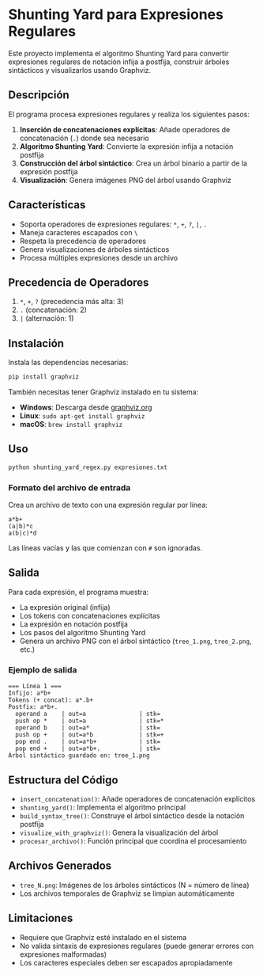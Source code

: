 # Shunting Yard para Expresiones Regulares

Este proyecto implementa el algoritmo Shunting Yard para convertir expresiones regulares de notación infija a postfija, construir árboles sintácticos y visualizarlos usando Graphviz.

## Descripción

El programa procesa expresiones regulares y realiza los siguientes pasos:
1. **Inserción de concatenaciones explícitas**: Añade operadores de concatenación (`.`) donde sea necesario
2. **Algoritmo Shunting Yard**: Convierte la expresión infija a notación postfija
3. **Construcción del árbol sintáctico**: Crea un árbol binario a partir de la expresión postfija
4. **Visualización**: Genera imágenes PNG del árbol usando Graphviz

## Características

- Soporta operadores de expresiones regulares: `*`, `+`, `?`, `|`, `.`
- Maneja caracteres escapados con `\`
- Respeta la precedencia de operadores
- Genera visualizaciones de árboles sintácticos
- Procesa múltiples expresiones desde un archivo

## Precedencia de Operadores

1. `*`, `+`, `?` (precedencia más alta: 3)
2. `.` (concatenación: 2)
3. `|` (alternación: 1)

## Instalación

Instala las dependencias necesarias:

```bash
pip install graphviz
```

También necesitas tener Graphviz instalado en tu sistema:
- **Windows**: Descarga desde [graphviz.org](https://graphviz.org/download/)
- **Linux**: `sudo apt-get install graphviz`
- **macOS**: `brew install graphviz`

## Uso

```bash
python shunting_yard_regex.py expresiones.txt
```

### Formato del archivo de entrada

Crea un archivo de texto con una expresión regular por línea:

```
a*b+
(a|b)*c
a(b|c)*d
```

Las líneas vacías y las que comienzan con `#` son ignoradas.

## Salida

Para cada expresión, el programa muestra:
- La expresión original (infija)
- Los tokens con concatenaciones explícitas
- La expresión en notación postfija
- Los pasos del algoritmo Shunting Yard
- Genera un archivo PNG con el árbol sintáctico (`tree_1.png`, `tree_2.png`, etc.)

### Ejemplo de salida

```
=== Línea 1 ===
Infijo: a*b+
Tokens (+ concat): a*.b+
Postfix: a*b+.
  operand a    | out=a               | stk=
  push op *    | out=a               | stk=*
  operand b    | out=a*              | stk=
  push op +    | out=a*b             | stk=+
  pop end .    | out=a*b+            | stk=
  pop end +    | out=a*b+.           | stk=
Árbol sintáctico guardado en: tree_1.png
```

## Estructura del Código

- `insert_concatenation()`: Añade operadores de concatenación explícitos
- `shunting_yard()`: Implementa el algoritmo principal
- `build_syntax_tree()`: Construye el árbol sintáctico desde la notación postfija
- `visualize_with_graphviz()`: Genera la visualización del árbol
- `procesar_archivo()`: Función principal que coordina el procesamiento

## Archivos Generados

- `tree_N.png`: Imágenes de los árboles sintácticos (N = número de línea)
- Los archivos temporales de Graphviz se limpian automáticamente

## Limitaciones

- Requiere que Graphviz esté instalado en el sistema
- No valida sintaxis de expresiones regulares (puede generar errores con expresiones malformadas)
- Los caracteres especiales deben ser escapados apropiadamente

